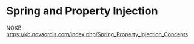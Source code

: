 # Spring and Property Injection

NOKB: https://kb.novaordis.com/index.php/Spring_Property_Injection_Concepts

